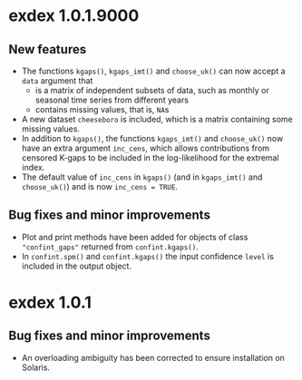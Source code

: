 # exdex 1.0.1.9000

## New features

* The functions `kgaps()`, `kgaps_imt()` and `choose_uk()` can now accept a `data` argument that
    - is a matrix of independent subsets of data, such as monthly or seasonal time series from different years
    - contains missing values, that is, `NA`s 
* A new dataset `cheeseboro` is included, which is a matrix containing some missing values.
* In addition to `kgaps()`, the functions `kgaps_imt()` and `choose_uk()` now have an extra argument `inc_cens`, which allows contributions from censored K-gaps to be included in the log-likelihood for the extremal index.
* The default value of `inc_cens` in `kgaps()` (and in `kgaps_imt()` and `choose_uk()`) and is now `inc_cens = TRUE`.

## Bug fixes and minor improvements

* Plot and print methods have been added for objects of class `"confint_gaps"` returned from `confint.kgaps()`.
* In `confint.spm()` and `confint.kgaps()` the input confidence `level` is included in the output object.

# exdex 1.0.1

## Bug fixes and minor improvements

* An overloading ambiguity has been corrected to ensure installation on Solaris.


